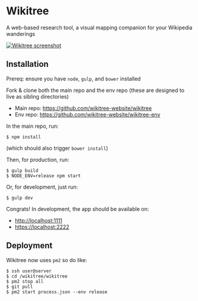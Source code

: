 Wikitree
===========
A web-based research tool, a visual mapping companion for your Wikipedia wanderings

[![Wikitree screenshot](http://i.imgur.com/16H2cSY.png)](https://wikitree.website/)

## Installation

Prereq: ensure you have `node`, `gulp`, and `bower` installed

Fork & clone both the main repo and the env repo (these are designed to live as sibling directories)
- Main repo: https://github.com/wikitree-website/wikitree
- Env repo: https://github.com/wikitree-website/wikitree-env

In the main repo, run: 
```
$ npm install
```
(which should also trigger `bower install`)

Then, for production, run:
```
$ gulp build
$ NODE_ENV=release npm start
```

Or, for development, just run:
```
$ gulp dev
```

Congrats! In development, the app should be available on:
- [http://localhost:1111](http://localhost:1111)
- [https://localhost:2222](https://localhost:2222)

## Deployment

Wikitree now uses `pm2` so do like:
```
$ ssh user@server
$ cd /wikitree/wikitree
$ pm2 stop all
$ git pull
$ pm2 start process.json --env release
```

